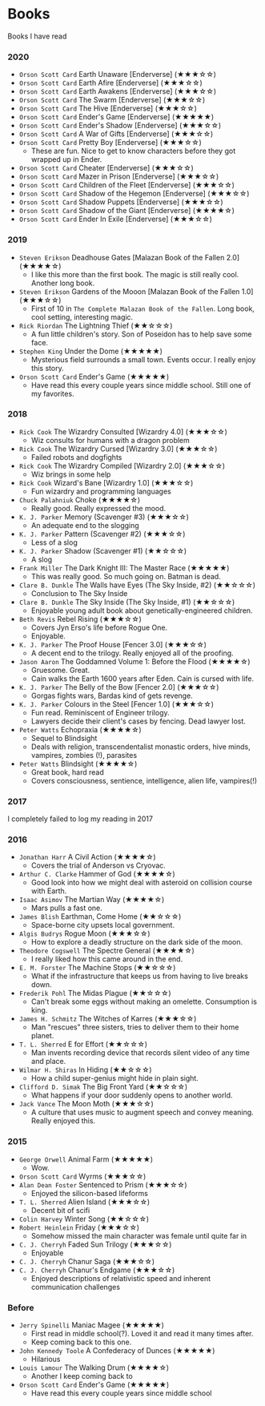 # Books
Books I have read

### 2020

* `Orson Scott Card` Earth Unaware [Enderverse] (★★★☆☆)
* `Orson Scott Card` Earth Afire [Enderverse] (★★★☆☆)
* `Orson Scott Card` Earth Awakens [Enderverse] (★★★☆☆)
* `Orson Scott Card` The Swarm [Enderverse] (★★★☆☆)
* `Orson Scott Card` The Hive [Enderverse] (★★★☆☆)
* `Orson Scott Card` Ender's Game [Enderverse] (★★★★★)
* `Orson Scott Card` Ender's Shadow [Enderverse] (★★★☆☆)
* `Orson Scott Card` A War of Gifts [Enderverse] (★★★☆☆)
* `Orson Scott Card` Pretty Boy [Enderverse] (★★★☆☆)
    * These are fun. Nice to get to know characters before they got wrapped up in Ender.
* `Orson Scott Card` Cheater [Enderverse] (★★★☆☆)
* `Orson Scott Card` Mazer in Prison [Enderverse] (★★★☆☆)
* `Orson Scott Card` Children of the Fleet [Enderverse] (★★★☆☆)
* `Orson Scott Card` Shadow of the Hegemon [Enderverse] (★★★☆☆)
* `Orson Scott Card` Shadow Puppets [Enderverse] (★★★☆☆)
* `Orson Scott Card` Shadow of the Giant [Enderverse] (★★★★☆)
* `Orson Scott Card` Ender In Exile [Enderverse] (★★★☆☆)

### 2019

* `Steven Erikson` Deadhouse Gates [Malazan Book of the Fallen 2.0] (★★★★☆)
    * I like this more than the first book. The magic is still really cool. Another long book.
* `Steven Erikson` Gardens of the Mooon [Malazan Book of the Fallen 1.0] (★★★☆☆)
    * First of 10 in `The Complete Malazan Book of the Fallen`. Long book, cool setting, interesting magic.
* `Rick Riordan` The Lightning Thief (★★☆☆☆)
    * A fun little children's story. Son of Poseidon has to help save some face.
* `Stephen King` Under the Dome (★★★★★)
    * Mysterious field surrounds a small town. Events occur. I really enjoy this story.
* `Orson Scott Card` Ender's Game (★★★★★)
    * Have read this every couple years since middle school. Still one of my favorites.

### 2018

* `Rick Cook` The Wizardry Consulted [Wizardry 4.0] (★★★☆☆)
    * Wiz consults for humans with a dragon problem
* `Rick Cook` The Wizardry Cursed [Wizardry 3.0] (★★★☆☆)
    * Failed robots and dogfights
* `Rick Cook` The Wizardry Compiled [Wizardry 2.0] (★★★☆☆)
    * Wiz brings in some help
* `Rick Cook` Wizard's Bane [Wizardry 1.0] (★★★☆☆)
    * Fun wizardry and programming languages
* `Chuck Palahniuk` Choke (★★★★☆)
    * Really good. Really expressed the mood.
* `K. J. Parker` Memory (Scavenger #3) (★★★☆☆)
    * An adequate end to the slogging
* `K. J. Parker` Pattern (Scavenger #2) (★★★☆☆)
    * Less of a slog
* `K. J. Parker` Shadow (Scavenger #1) (★★☆☆☆)
    * A slog
* `Frank Miller` The Dark Knight III: The Master Race (★★★★★)
    * This was really good. So much going on. Batman is dead.
* `Clare B. Dunkle` The Walls have Eyes (The Sky Inside, #2) (★★☆☆☆)
    * Conclusion to The Sky Inside
* `Clare B. Dunkle` The Sky Inside (The Sky Inside, #1) (★★☆☆☆)
    * Enjoyable young adult book about genetically-engineered children.
* `Beth Revis` Rebel Rising (★★★☆☆)
    * Covers Jyn Erso's life before Rogue One.
    * Enjoyable.
* `K. J. Parker` The Proof House [Fencer 3.0] (★★★☆☆)
    * A decent end to the trilogy. Really enjoyed all of the proofing.
* `Jason Aaron` The Goddamned Volume 1: Before the Flood (★★★★☆)
    * Gruesome. Great.
    * Cain walks the Earth 1600 years after Eden. Cain is cursed with life.
* `K. J. Parker` The Belly of the Bow [Fencer 2.0] (★★★☆☆)
    * Gorgas fights wars, Bardas kind of gets revenge.
* `K. J. Parker` Colours in the Steel [Fencer 1.0] (★★★☆☆)
    * Fun read. Reminiscent of Engineer trilogy.
    * Lawyers decide their client's cases by fencing. Dead lawyer lost.
* `Peter Watts` Echopraxia (★★★★☆)
    * Sequel to Blindsight
    * Deals with religion, transcendentalist monastic orders, hive minds, vampires, zombies (!), parasites
* `Peter Watts` Blindsight (★★★★☆)
    * Great book, hard read
    * Covers consciousness, sentience, intelligence, alien life, vampires(!)

### 2017
I completely failed to log my reading in 2017

### 2016

* `Jonathan Harr` A Civil Action (★★★★☆)
    * Covers the trial of Anderson vs Cryovac.
* `Arthur C. Clarke` Hammer of God (★★★★☆)
    * Good look into how we might deal with asteroid on collision course with Earth.
* `Isaac Asimov` The Martian Way (★★★★☆)
    * Mars pulls a fast one.
* `James Blish` Earthman, Come Home (★★☆☆☆)
    * Space-borne city upsets local government.
* `Algis Budrys` Rogue Moon (★★★☆☆)
    * How to explore a deadly structure on the dark side of the moon.
* `Theodore Cogswell` The Spectre General (★★★★☆)
    * I really liked how this came around in the end.
* `E. M. Forster` The Machine Stops (★★☆☆☆)
    * What if the infrastructure that keeps us from having to live breaks down.
* `Frederik Pohl` The Midas Plague (★★☆☆☆)
    * Can't break some eggs without making an omelette. Consumption is king.
* `James H. Schmitz` The Witches of Karres (★★★☆☆)
    * Man "rescues" three sisters, tries to deliver them to their home planet.
* `T. L. Sherred` E for Effort (★★☆☆☆)
    * Man invents recording device that records silent video of any time and place.
* `Wilmar H. Shiras` In Hiding (★★☆☆☆)
    * How a child super-genius might hide in plain sight.
* `Clifford D. Simak` The Big Front Yard (★★☆☆☆)
    * What happens if your door suddenly opens to another world.
* `Jack Vance` The Moon Moth (★★★☆☆)
    * A culture that uses music to augment speech and convey meaning. Really enjoyed this.

### 2015

* `George Orwell` Animal Farm (★★★★★)
    * Wow.
* `Orson Scott Card` Wyrms (★★★☆☆)
* `Alan Dean Foster` Sentenced to Prism (★★★☆☆)
    * Enjoyed the silicon-based lifeforms
* `T. L. Sherred` Alien Island (★★★☆☆)
    * Decent bit of scifi
* `Colin Harvey` Winter Song (★★☆☆☆)
* `Robert Heinlein` Friday (★★★☆☆)
    * Somehow missed the main character was female until quite far in
* `C. J. Cherryh` Faded Sun Trilogy (★★★☆☆)
    * Enjoyable
* `C. J. Cherryh` Chanur Saga (★★★☆☆)
* `C. J. Cherryh` Chanur's Endgame (★★★☆☆)
    * Enjoyed descriptions of relativistic speed and inherent communication challenges

### Before

* `Jerry Spinelli` Maniac Magee (★★★★★)
    * First read in middle school(?). Loved it and read it many times after.
    * Keep coming back to this one.
* `John Kennedy Toole` A Confederacy of Dunces (★★★★★)
    * Hilarious
* `Louis Lamour` The Walking Drum (★★★★☆)
    * Another I keep coming back to
* `Orson Scott Card` Ender's Game (★★★★★)
    * Have read this every couple years since middle school

